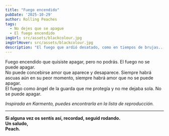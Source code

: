 ```yaml
---
title: "Fuego encendido" 
pubDate: '2025-10-29'
author: Rolling Peaches
tags: 
  - No dejes que se apague
  - El fuego encendido
imgUrl: src/assets/blackcolour.jpg
imgUrlHover: src/assets/blackcolour.jpg
description: "El fuego que ardió desatado, como en tiempos de brujas..."
---
```

Fuego encendido que quisiste apagar, pero no podrás. El fuego no se puede apagar.     
No puede concebirse amor que aparece y desaparece. Siempre habrá ascuas aún en su peor momento, siempre habrá amor que no se puede apagar.  
El fuego como ángel de la guarda que me protegía y no me dejaba sola. No se puede apagar.  

_Inspirada en Karmento, puedes encontrarla en la lista de reproducción._

---

**Si alguna vez os sentís así, recordad, seguid rodando.  
Un saludo,  
Peach.**
